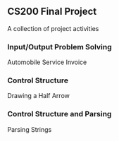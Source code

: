## CS200 Final Project

A collection of project activities

### Input/Output Problem Solving
Automobile Service Invoice

### Control Structure
Drawing a Half Arrow

### Control Structure and Parsing
Parsing Strings
